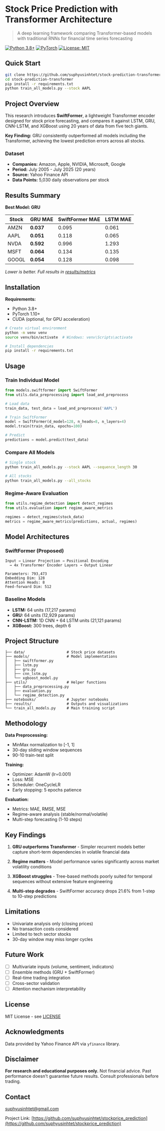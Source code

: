 # Stock Price Prediction with Transformer Architecture

> A deep learning framework comparing Transformer-based models with traditional RNNs for financial time series forecasting

[![Python 3.8+](https://img.shields.io/badge/python-3.8+-blue.svg)](https://www.python.org/downloads/)
[![PyTorch](https://img.shields.io/badge/PyTorch-1.10+-ee4c2c.svg)](https://pytorch.org/)
[![License: MIT](https://img.shields.io/badge/License-MIT-yellow.svg)](https://opensource.org/licenses/MIT)

## Quick Start

```bash
git clone https://github.com/suphyusinhtet/stock-prediction-transformer.git
cd stock-prediction-transformer
pip install -r requirements.txt
python train_all_models.py --stock AAPL
```

## Project Overview

This research introduces **SwiftFormer**, a lightweight Transformer encoder designed for stock price forecasting, and compares it against LSTM, GRU, CNN-LSTM, and XGBoost using 20 years of data from five tech giants.

**Key Finding:** GRU consistently outperformed all models including the Transformer, achieving the lowest prediction errors across all stocks.

### Dataset
- **Companies:** Amazon, Apple, NVIDIA, Microsoft, Google
- **Period:** July 2005 - July 2025 (20 years)
- **Source:** Yahoo Finance API
- **Data Points:** 5,030 daily observations per stock

## Results Summary

**Best Model: GRU**

| Stock | GRU MAE | SwiftFormer MAE | LSTM MAE |
|-------|---------|-----------------|----------|
| AMZN  | **0.037** | 0.095 | 0.061 |
| AAPL  | **0.051** | 0.118 | 0.065 |
| NVDA  | **0.592** | 0.996 | 1.293 |
| MSFT  | **0.064** | 0.134 | 0.135 |
| GOOGL | **0.054** | 0.128 | 0.098 |

*Lower is better. Full results in [results/metrics](results/metrics)*

## Installation

**Requirements:**
- Python 3.8+
- PyTorch 1.10+
- CUDA (optional, for GPU acceleration)

```bash
# Create virtual environment
python -m venv venv
source venv/bin/activate  # Windows: venv\Scripts\activate

# Install dependencies
pip install -r requirements.txt
```

## Usage

### Train Individual Model

```python
from models.swiftformer import SwiftFormer
from utils.data_preprocessing import load_and_preprocess

# Load data
train_data, test_data = load_and_preprocess('AAPL')

# Train SwiftFormer
model = SwiftFormer(d_model=128, n_heads=8, n_layers=4)
model.train(train_data, epochs=100)

# Predict
predictions = model.predict(test_data)
```

### Compare All Models

```bash
# Single stock
python train_all_models.py --stock AAPL --sequence_length 30

# All stocks
python train_all_models.py --all_stocks
```

### Regime-Aware Evaluation

```python
from utils.regime_detection import detect_regimes
from utils.evaluation import regime_aware_metrics

regimes = detect_regimes(stock_data)
metrics = regime_aware_metrics(predictions, actual, regimes)
```

## Model Architectures

### SwiftFormer (Proposed)
```
Input → Linear Projection → Positional Encoding 
  → 4x Transformer Encoder Layers → Output Linear
  
Parameters: 793,473
Embedding Dim: 128
Attention Heads: 8
Feed-forward Dim: 512
```

### Baseline Models
- **LSTM:** 64 units (17,217 params)
- **GRU:** 64 units (12,929 params)
- **CNN-LSTM:** 1D CNN + 64 LSTM units (21,121 params)
- **XGBoost:** 300 trees, depth 6

## Project Structure

```
├── data/                   # Stock price datasets
├── models/                 # Model implementations
│   ├── swiftformer.py
│   ├── lstm.py
│   ├── gru.py
│   ├── cnn_lstm.py
│   └── xgboost_model.py
├── utils/                  # Helper functions
│   ├── data_preprocessing.py
│   ├── evaluation.py
│   └── regime_detection.py
├── notebooks/              # Jupyter notebooks
├── results/                # Outputs and visualizations
└── train_all_models.py     # Main training script
```

## Methodology

**Data Preprocessing:**
- MinMax normalization to [-1, 1]
- 30-day sliding window sequences
- 90-10 train-test split

**Training:**
- Optimizer: AdamW (lr=0.001)
- Loss: MSE
- Scheduler: OneCycleLR
- Early stopping: 5 epochs patience

**Evaluation:**
- Metrics: MAE, RMSE, MSE
- Regime-aware analysis (stable/normal/volatile)
- Multi-step forecasting (1-10 steps)

## Key Findings

1. **GRU outperforms Transformer** - Simpler recurrent models better capture short-term dependencies in volatile financial data

2. **Regime matters** - Model performance varies significantly across market volatility conditions

3. **XGBoost struggles** - Tree-based methods poorly suited for temporal sequences without extensive feature engineering

4. **Multi-step degrades** - SwiftFormer accuracy drops 21.6% from 1-step to 10-step predictions

## Limitations

- Univariate analysis only (closing prices)
- No transaction costs considered
- Limited to tech sector stocks
- 30-day window may miss longer cycles

## Future Work

- [ ] Multivariate inputs (volume, sentiment, indicators)
- [ ] Ensemble methods (GRU + SwiftFormer)
- [ ] Real-time trading integration
- [ ] Cross-sector validation
- [ ] Attention mechanism interpretability

## License

MIT License - see [LICENSE](LICENSE)

## Acknowledgments

Data provided by Yahoo Finance API via `yfinance` library.

## Disclaimer

**For research and educational purposes only.** Not financial advice. Past performance doesn't guarantee future results. Consult professionals before trading.

## Contact

suphyusinhtet@gmail.com

Project Link: [https://github.com/suphyusinhtet/stockprice_prediction](https://github.com/suphyusinhtet/stockprice_prediction)
